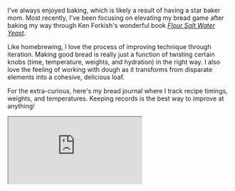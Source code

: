 I've always enjoyed baking, which is likely a result of having a star baker mom. Most recently, I've been focusing on elevating my bread game after baking my way through Ken Forkish's wonderful book [*Flour Salt Water Yeast*](https://www.amazon.com/Flour-Water-Salt-Yeast-Fundamentals/dp/160774273X).

Like homebrewing, I love the process of improving technique through iteration. Making good bread is really just a function of twisting certain knobs (time, temperature, weights, and hydration) in the right way. I also love the feeling of working with dough as it transforms from disparate elements into a cohesive, delicious loaf.

For the extra-curious, here's my bread journal where I track recipe timings, weights, and temperatures. Keeping records is the best way to improve at anything!

<iframe src="https://docs.google.com/spreadsheets/d/e/2PACX-1vQPFqIQkunHBbthNNUQTK1H8zpXzNFFsl3PNUmGJym3qKPzE5QohZEoVlegor3f8I4WHpYpSk5Lsera/pubhtml?gid=0&amp;single=true&amp;widget=false&amp;headers=false&amp;range=A2:Z100&amp;chrome=false"></iframe>
